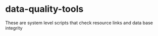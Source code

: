 # data-quality-tools
These are system level scripts that check resource links and data base integrity
